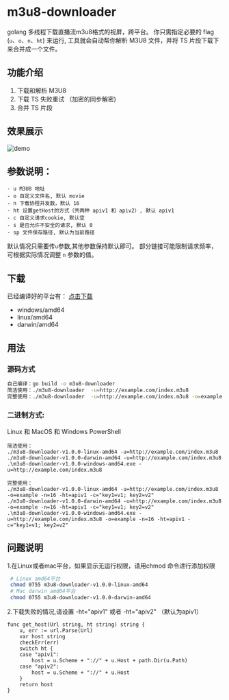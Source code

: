 # m3u8-downloader

golang 多线程下载直播流m3u8格式的视屏，跨平台。 你只需指定必要的 flag (`u`、`o`、`n`、`ht`) 来运行, 工具就会自动帮你解析 M3U8 文件，并将 TS 片段下载下来合并成一个文件。


## 功能介绍

1. 下载和解析 M3U8
2. 下载 TS 失败重试 （加密的同步解密)
3. 合并 TS 片段


## 效果展示
![demo](./demo.gif)

## 参数说明：

```
- u M3U8 地址
- o 自定义文件名, 默认 movie
- n 下载协程并发数，默认 16
- ht 设置getHost的方式（共两种 apiv1 和 apiv2）, 默认 apiv1
- c 自定义请求cookie, 默认空
- s 是否允许不安全的请求, 默认 0
- sp 文件保存路径, 默认为当前路径
```

默认情况只需要传`u`参数,其他参数保持默认即可。 部分链接可能限制请求频率，可根据实际情况调整 `n` 参数的值。

## 下载

已经编译好的平台有： [点击下载](https://github.com/llychao/m3u8-downloader/releases)

- windows/amd64
- linux/amd64
- darwin/amd64

## 用法

### 源码方式

```bash
自己编译：go build -o m3u8-downloader
简洁使用：./m3u8-downloader  -u=http://example.com/index.m3u8
完整使用：./m3u8-downloader  -u=http://example.com/index.m3u8 -o=example -n=16 -ht=apiv1 -c="key1=v1; key2=v2"
```

### 二进制方式:

Linux 和 MacOS 和 Windows PowerShell

```
简洁使用：
./m3u8-downloader-v1.0.0-linux-amd64 -u=http://example.com/index.m3u8
./m3u8-downloader-v1.0.0-darwin-amd64 -u=http://example.com/index.m3u8 
.\m3u8-downloader-v1.0.0-windows-amd64.exe -u=http://example.com/index.m3u8

完整使用：
./m3u8-downloader-v1.0.0-linux-amd64 -u=http://example.com/index.m3u8 -o=example -n=16 -ht=apiv1 -c="key1=v1; key2=v2"
./m3u8-downloader-v1.0.0-darwin-amd64 -u=http://example.com/index.m3u8 -o=example -n=16 -ht=apiv1 -c="key1=v1; key2=v2"
.\m3u8-downloader-v1.0.0-windows-amd64.exe -u=http://example.com/index.m3u8 -o=example -n=16 -ht=apiv1 -c="key1=v1; key2=v2"
```

## 问题说明

1.在Linux或者mac平台，如果显示无运行权限，请用chmod 命令进行添加权限
```bash
 # Linux amd64平台
 chmod 0755 m3u8-downloader-v1.0.0-linux-amd64
 # Mac darwin amd64平台
 chmod 0755 m3u8-downloader-v1.0.0-darwin-amd64
 ```
2.下载失败的情况,请设置 -ht="apiv1" 或者 -ht="apiv2" （默认为apiv1）
```golang
func get_host(Url string, ht string) string {
    u, err := url.Parse(Url)
    var host string
    checkErr(err)
    switch ht {
    case "apiv1":
        host = u.Scheme + "://" + u.Host + path.Dir(u.Path)
    case "apiv2":
        host = u.Scheme + "://" + u.Host
    }
    return host
}
```
